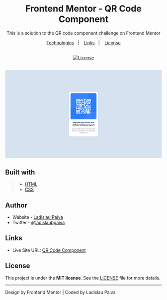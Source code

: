 <div align=center>

# Frontend Mentor - QR Code Component

This is a solution to the QR code component challenge on Frontend Mentor

</div>

<p align="center">
  <a href="#built-with">Technologies</a>&nbsp;&nbsp;&nbsp;|&nbsp;&nbsp;&nbsp;
  <a href="#Links">Links</a>&nbsp;&nbsp;&nbsp;|&nbsp;&nbsp;&nbsp;
  <a href="#License">License</a>
</p>

<br>

<div align=center>
  <a href="LICENSE">
 <img alt="License" width="100px" src="https://img.shields.io/static/v1?label=license&message=MIT&color=002eff&labelColor=000000">
  </a>
</div>
 <br>

![Design preview for the QR code component coding challenge](./design/desktop-design.png)

## Built with

> - [HTML](https://html.spec.whatwg.org/multipage/)
> - [CSS](https://www.w3.org/Style/CSS/Overview.en.html)

## Author

- Website - [Ladislau Paiva](https://ladislaubpaiva.pages.dev)
- Twitter - [@ladislaubpaiva](https://www.twitter.com/ladislaubpaiva)

## Links

- Live Site URL: [QR Code Component](https://ladislaubpaiva.github.io/chanllenges/qr-code-component-main)

## License

This project is under the **MIT license**. See the [LICENSE](/LICENSE) file for more details.

---

Design by Frontend Mentor | Coded by Ladislau Paiva
